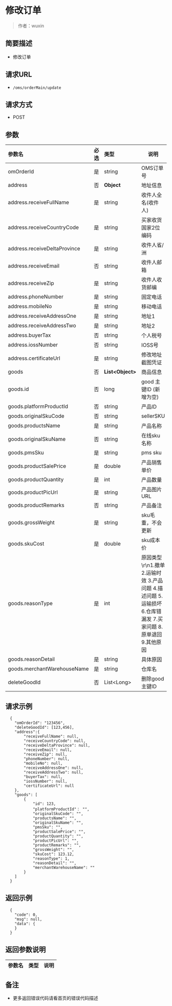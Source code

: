 # 修改订单

> 作者：wuxin

## 简要描述

- 修改订单

## 请求URL
- `/oms/orderMain/update`
  
## 请求方式
- POST 

## 参数

|参数名|必选|类型|说明|
|:----    |:---|:----- |-----   |
|omOrderId |是  |string |OMS订单号   |
|address|否|**Object**| 地址信息|
|address.receiveFullName |是  |string |收件人全名(收件人)   |
|address.receiveCountryCode |是  |string |买家收货国家2位编码   |
|address.receiveDeltaProvince |是  |string |收件人省/洲   |
|address.receiveEmail |否  |string |收件人邮箱   |
|address.receiveZip |是  |string |收件人收货邮编   |
|address.phoneNumber |是  |string |固定电话   |
|address.mobileNo |是  |string |移动电话   |
|address.receiveAddressOne |是  |string |地址1   |
|address.receiveAddressTwo |是  |string |地址2   |
|address.buyerTax |否  |string |个人税号   |
|address.iossNumber |否  |string |IOSS号   |
|address.certificateUrl | 是|string | 修改地址截图凭证 |
|goods|否|**List&lt;Object>**|商品信息|
|goods.id | 否|long | good 主键ID (新增为空) |
|goods.platformProductId |否  |string |产品ID |
|goods.originalSkuCode | 否|string | sellerSKU |
|goods.productsName | 是|string | 产品名称 |
|goods.originalSkuName | 否|string | 在线sku名称 |
|goods.pmsSku | 是|string | pms sku |
|goods.productSalePrice | 是|double | 产品销售单价 |
|goods.productQuantity | 是|int | 产品数量 |
|goods.productPicUrl | 是|string | 产品图片URL |
|goods.productRemarks | 否|string | 产品备注 |
|goods.grossWeight | 是|string | sku毛重，不会更新 |
|goods.skuCost | 是|double | sku成本价 |
|goods.reasonType | 是|int | 原因类型\r\n1.撤单 2.运输时效 3.产品问题 4.描述问题 5.运输损坏 6.仓库错漏发 7.买家问题 8.原单退回 9.其他原因 |
|goods.reasonDetail | 是|string | 具体原因 |
|goods.merchantWarehouseName | 是|string | 仓库名 |
|deleteGoodId | 否|List&lt;Long> | 删除good主键ID |

## 请求示例 

``` 
  {
    "omOrderId": "123456",
	"deleteGoodId": [123,456],
	"address":{
		"receiveFullName": null,
		"receiveCountryCode": null,
		"receiveDeltaProvince": null,
		"receiveEmail": null,
		"receiveZip": null,
		"phoneNumber": null,
		"mobileNo": null,
		"receiveAddressOne": null,
		"receiveAddressTwo": null,
		"buyerTax": null,
		"iossNumber": null,
		"certificateUrl": null
	},
	"goods": [
		{
			"id": 123,
			"platformProductId"： "",
			"originalSkuCode": "",
			"productsName": "",
			"originalSkuName": "",
			"pmsSku": "",
			"productSalePrice": "",
			"productQuantity": "",
			"productPicUrl": "",
			"productRemarks": "",
			"grossWeight": "",
			"skuCost": 123.12,
			"reasonType": 1,
			"reasonDetail": "",
			"merchantWarehouseName": ""
		}
	]
  }
```

## 返回示例 

``` 
  {
    "code": 0,
	"msg": null,
    "data": {
    }
  }
```

## 返回参数说明 

|参数名|类型|说明|
|:-----  |:-----|-----                           |

## 备注 

- 更多返回错误代码请看首页的错误代码描述
